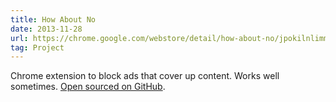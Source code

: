 ```yaml
---
title: How About No
date: 2013-11-28
url: https://chrome.google.com/webstore/detail/how-about-no/jpokilnlimmnafdcbgmocofmmdcpiemg
tag: Project
---
```


Chrome extension to block ads that cover up content. Works well sometimes. [Open
sourced on GitHub][github].

  [github]: https://github.com/oliverzheng/howaboutno
